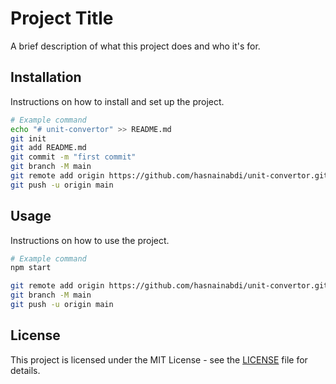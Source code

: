 # Project Title

A brief description of what this project does and who it's for.

## Installation

Instructions on how to install and set up the project.

```bash
# Example command
echo "# unit-convertor" >> README.md
git init
git add README.md
git commit -m "first commit"
git branch -M main
git remote add origin https://github.com/hasnainabdi/unit-convertor.git
git push -u origin main
```

## Usage

Instructions on how to use the project.

```bash
# Example command
npm start

git remote add origin https://github.com/hasnainabdi/unit-convertor.git
git branch -M main
git push -u origin main
```

## License

This project is licensed under the MIT License - see the [LICENSE](LICENSE) file for details.
